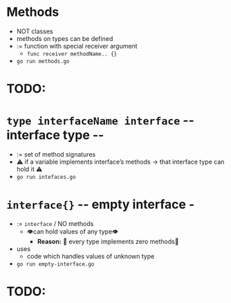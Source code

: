 # Methods
* NOT classes
* methods on types can be defined
* := function with special receiver argument
  * `func receiver methodName.. {}`
* `go run methods.go`

# TODO:

# `type interfaceName interface` -- interface type --
* := set of method signatures
* ⚠️ if a variable implements interface’s methods → that interface type can hold it ⚠️
* `go run intefaces.go`

# `interface{}` -- empty interface - 
* := `interface` / NO methods
  * 👁️can hold values of any type👁️
    * **Reason:** 🧠 every type implements zero methods🧠
* uses
  * code which handles values of unknown type
* `go run empty-interface.go`

# TODO: